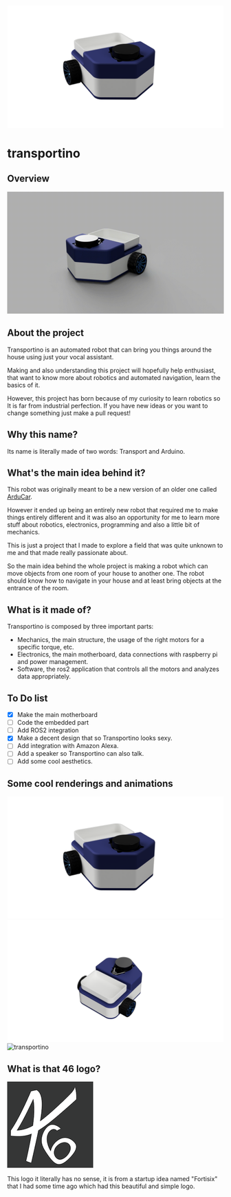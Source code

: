 
![transportino](https://github.com/mattsays/transportino/blob/main/images/mechanics_showcase_1.png?raw=true)

# transportino

## Overview

![transportino](https://github.com/mattsays/transportino/blob/main/images/mechanics_showcase_0.gif?raw=true)

## About the project

Transportino is an automated robot that can bring you things around the house using just your vocal assistant.

Making and also understanding this project will hopefully help enthusiast, that want to know more about robotics and automated navigation, learn the basics of it.

However, this project has born because of my curiosity to learn robotics so It is far from industrial perfection. If you have new ideas or you want to change something just make a pull request!

## Why this name?

Its name is literally made of two words: Transport and Arduino. 

## What's the main idea behind it?

This robot was originally meant to be a new version of an older one called [ArduCar](https://github.com/mattsays/arducar).

However it ended up being an entirely new robot that required me to make things entirely different and it was also an opportunity for me to learn more stuff about robotics, electronics, programming and also a little bit of mechanics.

This is just a project that I made to explore a field that was quite unknown to me and that made really passionate about.

So the main idea behind the whole project is making a robot which can move objects from one room of your house to another one.
The robot should know how to navigate in your house and at least bring objects at the entrance of the room.

## What is it made of?

Transportino is composed by three important parts:
- Mechanics, the main structure, the usage of the right motors for a specific torque, etc.
- Electronics, the main motherboard, data connections with raspberry pi and power management.
- Software, the ros2 application that controls all the motors and analyzes data appropriately.

## To Do list

- [X] Make the main motherboard
- [ ] Code the embedded part
- [ ] Add ROS2 integration
- [X] Make a decent design that so Transportino looks sexy.
- [ ] Add integration with Amazon Alexa.
- [ ] Add a speaker so Transportino can also talk.
- [ ] Add some cool aesthetics.

## Some cool renderings and animations 

![transportino](https://github.com/mattsays/transportino/blob/main/images/mechanics_showcase_1.png?raw=true)
![transportino](https://github.com/mattsays/transportino/blob/main/images/mechanics_showcase_2.png?raw=true)
![transportino](https://github.com/mattsays/transportino/blob/main/images/mechanics_showcase_3.gif?raw=true)


## What is that 46 logo?

![fortisix](https://github.com/mattsays/transportino/blob/main/images/46.png?raw=true)

This logo it literally has no sense, it is from a startup idea named "Fortisix" that I had some time ago which had this beautiful and simple logo.